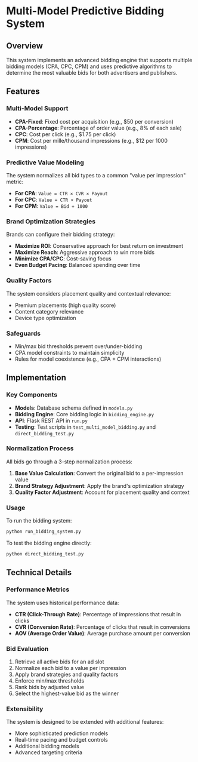# Multi-Model Predictive Bidding System

## Overview
This system implements an advanced bidding engine that supports multiple bidding models (CPA, CPC, CPM) and uses predictive algorithms to determine the most valuable bids for both advertisers and publishers.

## Features

### Multi-Model Support
- **CPA-Fixed**: Fixed cost per acquisition (e.g., $50 per conversion)
- **CPA-Percentage**: Percentage of order value (e.g., 8% of each sale)
- **CPC**: Cost per click (e.g., $1.75 per click)
- **CPM**: Cost per mille/thousand impressions (e.g., $12 per 1000 impressions)

### Predictive Value Modeling
The system normalizes all bid types to a common "value per impression" metric:

- **For CPA**: `Value = CTR × CVR × Payout`
- **For CPC**: `Value = CTR × Payout`
- **For CPM**: `Value = Bid ÷ 1000`

### Brand Optimization Strategies
Brands can configure their bidding strategy:
- **Maximize ROI**: Conservative approach for best return on investment
- **Maximize Reach**: Aggressive approach to win more bids
- **Minimize CPA/CPC**: Cost-saving focus
- **Even Budget Pacing**: Balanced spending over time

### Quality Factors
The system considers placement quality and contextual relevance:
- Premium placements (high quality score)
- Content category relevance
- Device type optimization

### Safeguards
- Min/max bid thresholds prevent over/under-bidding
- CPA model constraints to maintain simplicity
- Rules for model coexistence (e.g., CPA + CPM interactions)

## Implementation

### Key Components
- **Models**: Database schema defined in `models.py`
- **Bidding Engine**: Core bidding logic in `bidding_engine.py`
- **API**: Flask REST API in `run.py`
- **Testing**: Test scripts in `test_multi_model_bidding.py` and `direct_bidding_test.py`

### Normalization Process
All bids go through a 3-step normalization process:
1. **Base Value Calculation**: Convert the original bid to a per-impression value
2. **Brand Strategy Adjustment**: Apply the brand's optimization strategy
3. **Quality Factor Adjustment**: Account for placement quality and context

### Usage
To run the bidding system:
```bash
python run_bidding_system.py
```

To test the bidding engine directly:
```bash
python direct_bidding_test.py
```

## Technical Details

### Performance Metrics
The system uses historical performance data:
- **CTR (Click-Through Rate)**: Percentage of impressions that result in clicks
- **CVR (Conversion Rate)**: Percentage of clicks that result in conversions
- **AOV (Average Order Value)**: Average purchase amount per conversion

### Bid Evaluation
1. Retrieve all active bids for an ad slot
2. Normalize each bid to a value per impression
3. Apply brand strategies and quality factors
4. Enforce min/max thresholds
5. Rank bids by adjusted value
6. Select the highest-value bid as the winner

### Extensibility
The system is designed to be extended with additional features:
- More sophisticated prediction models
- Real-time pacing and budget controls
- Additional bidding models
- Advanced targeting criteria